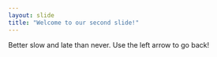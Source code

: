 ```yaml
---
layout: slide
title: "Welcome to our second slide!"
---
```

Better slow and late than never.
Use the left arrow to go back!
